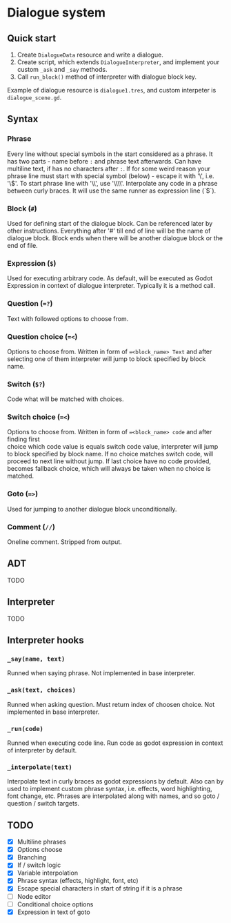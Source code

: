 # Dialogue system

## Quick start
1. Create `DialogueData` resource and write a dialogue.
2. Create script, which extends `DialogueInterpreter`, and implement your custom `_ask` and `_say` methods.
3. Call `run_block()` method of interpreter with dialogue block key.

Example of dialogue resource is `dialogue1.tres`, and custom interpeter is `dialogue_scene.gd`.

## Syntax
### Phrase
Every line without special symbols in the start considered as a phrase.
It has two parts - name before `:` and phrase text afterwards. Can have multiline text, if has no characters after `:`.
If for some weird reason your phrase line must start with special symbol (below) - escape it with '\\', i.e. '\\$'.
To start phrase line with '\\', use '\\\\'.
Interpolate any code in a phrase between curly braces. It will use the same runner as expression line (`$`).

### Block (`#`)
Used for defining start of the dialogue block. Can be referenced later by other instructions.
Everything after '#' till end of line will be the name of dialogue block.
Block ends when there will be another dialogue block or the end of file.

### Expression (`$`)
Used for executing arbitrary code. As default, will be executed as Godot Expression in context of dialogue interpreter.
Typically it is a method call.

### Question (`=?`)
Text with followed options to choose from.

### Question choice (`=<`)
Options to choose from. Written in form of `=<block_name> Text` and after selecting
one of them interpreter will jump to block specified by block name.

### Switch (`$?`)
Code what will be matched with choices.

### Switch choice (`=<`)
Options to choose from. Written in form of `=<block_name> code` and after finding first  
choice which code value is equals switch code value, interpreter will jump to block specified by block name.
If no choice matches switch code, will proceed to next line without jump.
If last choice have no code provided, becomes fallback choice, which will always be taken when no choice is matched. 

### Goto (`=>`)
Used for jumping to another dialogue block unconditionally.

### Comment (`//`)
Oneline comment. Stripped from output.

## ADT
TODO

## Interpreter
TODO

## Interpreter hooks
### `_say(name, text)`
Runned when saying phrase. Not implemented in base interpreter.

### `_ask(text, choices)`
Runned when asking question. Must return index of choosen choice. Not implemented in base interpreter.

### `_run(code)`
Runned when executing code line. Run code as godot expression in context of interpreter by default.

### `_interpolate(text)`
Interpolate text in curly braces as godot expressions by default.
Also can by used to implement custom phrase syntax, i.e. effects, word highlighting, font change, etc.
Phrases are interpolated along with names, and so goto / question / switch targets.

## TODO
- [x] Multiline phrases
- [x] Options choose
- [x] Branching
- [x] If / switch logic
- [x] Variable interpolation
- [x] Phrase syntax (effects, highlight, font, etc)
- [x] Escape special characters in start of string if it is a phrase
- [ ] Node editor
- [ ] Conditional choice options
- [x] Expression in text of goto
